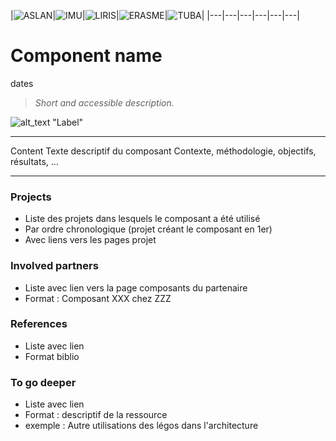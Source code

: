 |![ASLAN](/partners/Aslan100.png#center)|![IMU](/partners/LabexIMU_100.png#center)|![LIRIS](/partners/logo_liris_100.png#center)|![ERASME](/partners/Erasme_100.jpg#center)|![TUBA](/partners/Tuba_100.jpg#center)|
|---|---|---|---|---|---|


# Component name
dates

>*Short and accessible description.*


![alt_text "Label"](image.jpg)

***

Content
Texte descriptif du composant Contexte, méthodologie, objectifs, résultats, …

***

### Projects
- Liste des projets dans lesquels le composant a été utilisé
- Par ordre chronologique (projet créant le composant en 1er)
- Avec liens vers les pages projet

### Involved partners
- Liste avec lien vers  la page composants du partenaire
- Format : Composant XXX chez ZZZ
### References
- Liste avec lien
- Format biblio
### To go deeper
- Liste avec lien
- Format : descriptif de la ressource
- exemple : Autre utilisations des légos dans l'architecture


